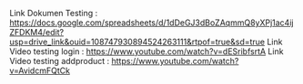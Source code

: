 Link Dokumen Testing : https://docs.google.com/spreadsheets/d/1dDeGJ3dBoZAqmmQ8yXPj1ac4ijZFDKM4/edit?usp=drive_link&ouid=108747930894524263111&rtpof=true&sd=true
Link Video testing login : https://www.youtube.com/watch?v=dESribfsrtA
Link Video testing addproduct : https://www.youtube.com/watch?v=AvidcmFQtCk
